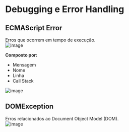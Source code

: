 # Debugging e Error Handling
## ECMAScript Error
   Erros que ocorrem em tempo de execução.</br>
![image](https://user-images.githubusercontent.com/55243757/151229679-2da63a92-1541-42ac-a474-7d57701702d7.png)</br>

   <b>Composto por:</b>
   - Mensagem
   - Nome
   - Linha
   - Call Stack</br>

![image](https://user-images.githubusercontent.com/55243757/151229944-72f2745a-eb47-429d-b89c-dfde7dbb05e7.png)</br>

## DOMException
   Erros relacionados ao Document Object Model (DOM).</br>
![image](https://user-images.githubusercontent.com/55243757/151230141-a2ace01a-03a4-47e9-824f-7af3394868c2.png)</br>